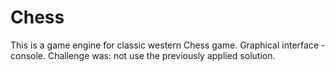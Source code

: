 # Chess
This is a game engine for classic western Chess game. Graphical interface - console. Challenge was: not use the previously applied solution.
